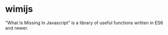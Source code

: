 # wimijs
"What Is Missing In Javascript" is a library of useful functions written in ES6 and newer.
